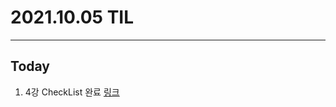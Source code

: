 # 2021.10.05 TIL

---
##  Today
1. 4강 CheckList 완료 [링크](https://github.com/hwaku/WebDevCurriculum/blob/master/Quest04/README.md)
